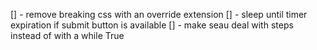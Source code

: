 [] - remove breaking css with an override extension
[] - sleep until timer expiration if submit button is available
[] - make seau deal with steps instead of with a while True

